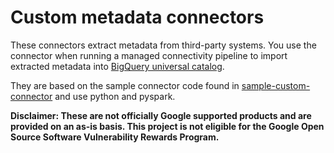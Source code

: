 # Custom metadata connectors 

These connectors extract metadata from third-party systems. You use the connector when running a managed connectivity pipeline to import extracted metadata into [BigQuery universal catalog](https://cloud.google.com/dataplex/docs/catalog-overview).

They are based on the sample connector code found in [sample-custom-connector](../sample-custom-connector) and use python and pyspark.

**Disclaimer: These are not officially Google supported products and are provided on an as-is basis. This project is not eligible for the Google Open Source Software Vulnerability Rewards Program.**
